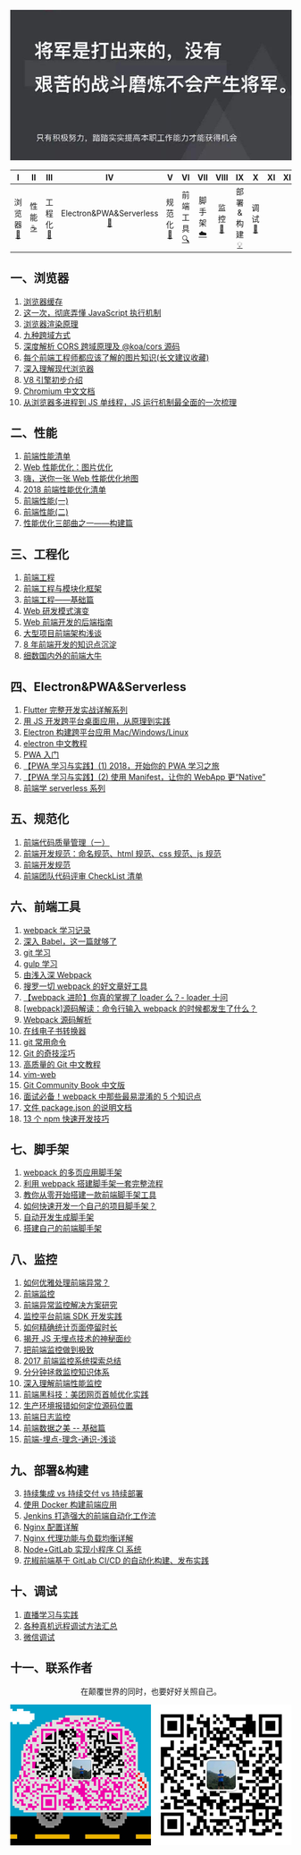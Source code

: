 ![image](./img/timg.jpg)
<br>

|                  I                  |              II               |          III          |             IV              |            V             |                       VI                        |            VII            |              VIII               |              IX               |             X              |               XI               |           XII            |
| :---------------------------------: | :---------------------------: | :-------------------: | :-------------------------: | :----------------------: | :---------------------------------------------: | :-----------------------: | :-----------------------------: | :---------------------------: | :------------------------: | :----------------------------: | :----------------------: |
| 浏览器<br />[📝](#一浏览器) | 性能<br/>[☕️](#二性能) | 工程化<br />[🐍](#三工程化) | Electron&PWA&Serverless<br />[🔗](#四Electron&PWA&Serverless) | 规范化<br />[📖](#五规范化) | 前端工具<br/> [🔍](#六前端工具) | 脚手架<br/>[☁️](#七脚手架) | 监控<br/>[📃](#八监控) | 部署&构建<br />[💡](#九部署&构建) | 调试<br/>[🔨](#十调试) |

## 一、浏览器

1. [浏览器缓存](https://github.com/ftTony/blog/issues/5)
1. [这一次，彻底弄懂 JavaScript 执行机制](https://juejin.im/post/59e85eebf265da430d571f89)
1. [浏览器渲染原理](https://github.com/ftTony/blog/issues/20)
1. [九种跨域方式](https://github.com/ftTony/blog/issues/21)
1. [深度解析 CORS 跨域原理及 @koa/cors 源码](https://mp.weixin.qq.com/s/S9NYjMAXq31zbieYBRG-rg)
1. [每个前端工程师都应该了解的图片知识(长文建议收藏)](https://mp.weixin.qq.com/s/O1n7_t4izdmpvn2mFrB-kg)
1. [深入理解现代浏览器](https://mp.weixin.qq.com/s/LkKNjrkx1V32lCjv92Cuuw)
1. [V8 引擎初步介绍](https://github.com/yanlele/node-index/tree/master/18%E5%B9%B4/12%E6%9C%88/03%E3%80%81V8%E5%BC%95%E6%93%8E%E5%88%9D%E6%AD%A5%E4%BB%8B%E7%BB%8D#%E6%B8%B2%E6%9F%93%E5%BC%95%E6%93%8E%E4%B8%8E%E7%BD%91%E9%A1%B5%E6%B8%B2%E6%9F%93)
1. [Chromium 中文文档](https://github.com/ahangchen/Chromium_doc_zh)
1. [从浏览器多进程到 JS 单线程，JS 运行机制最全面的一次梳理](https://segmentfault.com/a/1190000012925872)

## 二、性能

1. [前端性能清单](https://github.com/JohnsenZhou/Front-End-Performance-Checklist)
2. [Web 性能优化：图片优化](http://www.cnblogs.com/wizcabbit/p/web-image-optimization.html)
3. [嗨，送你一张 Web 性能优化地图](https://mp.weixin.qq.com/s?__biz=MzUxMTcwOTM4Mg==&mid=2247483962&idx=1&sn=f9337ad983c6303811eb43d07d9f23d5&chksm=f96edb93ce195285943211e645cc683989826abdaaa8ab0b073a20761369ed04843c835c50b7#rd)
4. [2018 前端性能优化清单](https://juejin.im/post/5a966bd16fb9a0635172a50a)
5. [前端性能(一)](https://github.com/ftTony/blog/issues/28)
6. [前端性能(二)](https://github.com/ftTony/blog/issues/29)
7. [性能优化三部曲之一——构建篇](https://github.com/lcxfs1991/blog/issues/4)

## 三、工程化

1. [前端工程](https://www.zhihu.com/question/24558375)
1. [前端工程与模块化框架](https://github.com/fouber/blog/issues/4)
1. [前端工程——基础篇](https://github.com/fouber/blog/issues/10)
1. [Web 研发模式演变](https://github.com/lifesinger/blog/issues/184)
1. [Web 前端开发的后端指南](https://mp.weixin.qq.com/s/tbJ-X3_zKi4vR_1ST5maTQ)
1. [大型项目前端架构浅谈](https://juejin.im/post/5cea1f705188250640005472)
1. [8 年前端开发的知识点沉淀](https://juejin.im/post/5d0878aaf265da1b83338f74)
1. [细数国内外的前端大牛](https://juejin.im/post/5a9224c6f265da4e710f7786)

## 四、Electron&PWA&Serverless

1. [Flutter 完整开发实战详解系列](https://github.com/CarGuo/GSYFlutterBook)
1. [用 JS 开发跨平台桌面应用，从原理到实践](https://mp.weixin.qq.com/s/owtLBHgpzXqbJs3P1mjmLA)
1. [Electron 构建跨平台应用 Mac/Windows/Linux](https://juejin.im/post/5c46ab47e51d45522b4f55b1)
1. [electron 中文教程](https://wizardforcel.gitbooks.io/electron-doc/)
1. [PWA 入门](https://zhuanlan.zhihu.com/p/32601560)
1. [【PWA 学习与实践】(1) 2018，开始你的 PWA 学习之旅](https://github.com/alienzhou/blog/issues/2)
1. [【PWA 学习与实践】(2) 使用 Manifest，让你的 WebApp 更“Native”](https://github.com/alienzhou/blog/issues/3)
1. [前端学 serverless 系列](https://juejin.im/post/5d1c9380f265da1bc94f098e)

## 五、规范化

1. [前端代码质量管理（一）](https://juejin.im/post/5cb5c3445188256c83279255)
1. [前端开发规范：命名规范、html 规范、css 规范、js 规范](https://juejin.im/post/592d4a5b0ce463006b43b6da)
1. [前端开发规范](https://github.com/senntyou/blogs/blob/master/architecture/3.md)
1. [前端团队代码评审 CheckList 清单](https://juejin.im/post/5d1c6550518825330a3bfa01)

## 六、前端工具

1. [webpack 学习记录](https://github.com/ftTony/blog/issues/2)
1. [深入 Babel，这一篇就够了](https://juejin.im/post/5c21b584e51d4548ac6f6c99)
1. [git 学习](https://github.com/geeeeeeeeek/git-recipes)
1. [gulp 学习](https://www.gulpjs.com.cn/)
1. [由浅入深 Webpack](https://github.com/yanlele/node-index/blob/master/book/11、深入webpack工程化/01、由浅入深Webpack/README.md)
1. [搜罗一切 webpack 的好文章好工具](https://github.com/webpack-china/awesome-webpack-cn)
1. [【webpack 进阶】你真的掌握了 loader 么？- loader 十问](https://github.com/alienzhou/blog/issues/21)
1. [[webpack]源码解读：命令行输入 webpack 的时候都发生了什么？](https://github.com/DDFE/DDFE-blog/issues/12)
1. [Webpack 源码解析](https://github.com/lihongxun945/diving-into-webpack)
1. [在线电子书转换器](http://cn.epubee.com/)
1. [git 常用命令](https://github.com/ftTony/blog/issues/27)
1. [Git 的奇技淫巧](https://github.com/521xueweihan/git-tips)
1. [高质量的 Git 中文教程](https://github.com/geeeeeeeeek/git-recipes)
1. [vim-web](https://github.com/jaywcjlove/vim-web)
1. [Git Community Book 中文版](http://gitbook.liuhui998.com/index.html)
1. [面试必备！webpack 中那些最易混淆的 5 个知识点](https://juejin.im/post/5cede821f265da1bbd4b5630)
1. [文件 package.json 的说明文档](https://github.com/jaywcjlove/package.json)
1. [13 个 npm 快速开发技巧](https://juejin.im/post/5d1d40ea6fb9a07eb94fa7df)

## 七、脚手架

1. [webpack 的多页应用脚手架](https://github.com/Array-Huang/webpack-seed)
1. [利用 webpack 搭建脚手架一套完整流程](https://mp.weixin.qq.com/s/23f64lu-qAEAK76lFYyzow)
1. [教你从零开始搭建一款前端脚手架工具](https://juejin.im/post/5c237d1a5188256b9e0f21e1)
1. [如何快速开发一个自己的项目脚手架？](https://github.com/alienzhou/blog/issues/29)
1. [自动开发生成脚手架](https://github.com/yanlele/le-cli)
1. [搭建自己的前端脚手架](https://github.com/senntyou/blogs/blob/master/advanced/13.md)

## 八、监控

1. [如何优雅处理前端异常？](https://zhuanlan.zhihu.com/p/51800345)
2. [前端监控](https://juejin.im/post/5b5dcfb46fb9a04f8f37afbb)
3. [前端异常监控解决方案研究](https://cdc.tencent.com/2018/09/13/frontend-exception-monitor-research/)
4. [监控平台前端 SDK 开发实践](https://tech.meituan.com/2017/09/07/hunt-sdk-practice.html)
5. [如何精确统计页面停留时长](https://techblog.toutiao.com/2018/06/05/ru-he-jing-que-tong-ji-ye-mian-ting-liu-shi-chang/)
6. [揭开 JS 无埋点技术的神秘面纱](http://unclechen.github.io/2018/06/24/%E6%8F%AD%E5%BC%80JS%E6%97%A0%E5%9F%8B%E7%82%B9%E6%8A%80%E6%9C%AF%E7%9A%84%E7%A5%9E%E7%A7%98%E9%9D%A2%E7%BA%B1/)
7. [把前端监控做到极致](https://zhuanlan.zhihu.com/p/32262716)
8. [2017 前端监控系统探索总结](https://juejin.im/post/5a3e121451882533f01ec66d)
9. [分分钟拯救监控知识体系](https://mp.weixin.qq.com/s/6sxfAG1Ngr6s8Zz4zE-ncQ)
10. [深入理解前端性能监控](https://juejin.im/post/5caaacc0e51d452b45296487)
11. [前端黑科技：美团网页首帧优化实践](https://juejin.im/post/5bee7dd4e51d451f5b54cbb4)
12. [生产环境报错如何定位源码位置](https://mp.weixin.qq.com/s/ICfqj2SgTD_QEC0KH8G9vg)
13. [前端日志监控](https://github.com/a597873885/webfunny_monitor)
14. [前端数据之美 -- 基础篇](http://fex.baidu.com/blog/2014/05/front_end-data/)
15. [前端-埋点-理念-通识-浅谈](https://juejin.im/post/5d182a3bf265da1b667bf0be)

## 九、部署&构建

3. [持续集成 vs 持续交付 vs 持续部署](https://mp.weixin.qq.com/s/Y09_FYS2IWae24geE7tK-Q)
4. [使用 Docker 构建前端应用](https://zhuanlan.zhihu.com/p/39241059)
5. [Jenkins 打造强大的前端自动化工作流](https://juejin.im/post/5ad1980e6fb9a028c42ea1be)
6. [Nginx 配置详解](https://www.cnblogs.com/knowledgesea/p/5175711.html)
7. [Nginx 代理功能与负载均衡详解](https://www.cnblogs.com/knowledgesea/p/5199046.html)
8. [Node+GitLab 实现小程序 CI 系统](https://mp.weixin.qq.com/s/5NsY5cj0n1AuU0-zT1VrEQ)
9. [花椒前端基于 GitLab CI/CD 的自动化构建、发布实践](https://mp.weixin.qq.com/s/0VtDFv5bxJp2OyJGufBV0w)

## 十、调试

1. [直播学习与实践](https://github.com/ftTony/blog/issues/4)
1. [各种真机远程调试方法汇总](https://github.com/jieyou/remote_inspect_web_on_real_device)
1. [微信调试](https://github.com/wuchangming/spy-debugger)

## 十一、联系作者

<div align="center">
    <p>
        在颠覆世界的同时，也要好好关照自己。
    </p>
    <img src="./img/contact.png" />
</div>
